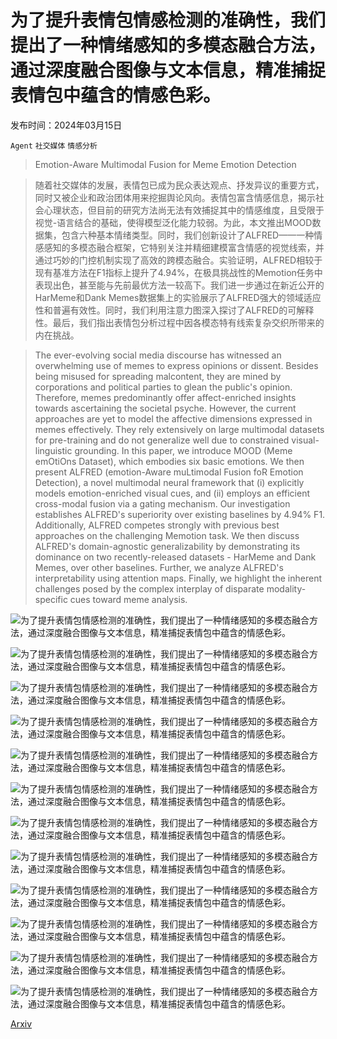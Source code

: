 # 为了提升表情包情感检测的准确性，我们提出了一种情绪感知的多模态融合方法，通过深度融合图像与文本信息，精准捕捉表情包中蕴含的情感色彩。

发布时间：2024年03月15日

`Agent` `社交媒体` `情感分析`

> Emotion-Aware Multimodal Fusion for Meme Emotion Detection

> 随着社交媒体的发展，表情包已成为民众表达观点、抒发异议的重要方式，同时又被企业和政治团体用来挖掘舆论风向。表情包富含情感信息，揭示社会心理状态，但目前的研究方法尚无法有效捕捉其中的情感维度，且受限于视觉-语言结合的基础，使得模型泛化能力较弱。为此，本文推出MOOD数据集，包含六种基本情绪类型。同时，我们创新设计了ALFRED——一种情感感知的多模态融合框架，它特别关注并精细建模富含情感的视觉线索，并通过巧妙的门控机制实现了高效的跨模态融合。实验证明，ALFRED相较于现有基准方法在F1指标上提升了4.94%，在极具挑战性的Memotion任务中表现出色，甚至能与先前最优方法一较高下。我们进一步通过在新近公开的HarMeme和Dank Memes数据集上的实验展示了ALFRED强大的领域适应性和普遍有效性。同时，我们利用注意力图深入探讨了ALFRED的可解释性。最后，我们指出表情包分析过程中因各模态特有线索复杂交织所带来的内在挑战。

> The ever-evolving social media discourse has witnessed an overwhelming use of memes to express opinions or dissent. Besides being misused for spreading malcontent, they are mined by corporations and political parties to glean the public's opinion. Therefore, memes predominantly offer affect-enriched insights towards ascertaining the societal psyche. However, the current approaches are yet to model the affective dimensions expressed in memes effectively. They rely extensively on large multimodal datasets for pre-training and do not generalize well due to constrained visual-linguistic grounding. In this paper, we introduce MOOD (Meme emOtiOns Dataset), which embodies six basic emotions. We then present ALFRED (emotion-Aware muLtimodal Fusion foR Emotion Detection), a novel multimodal neural framework that (i) explicitly models emotion-enriched visual cues, and (ii) employs an efficient cross-modal fusion via a gating mechanism. Our investigation establishes ALFRED's superiority over existing baselines by 4.94% F1. Additionally, ALFRED competes strongly with previous best approaches on the challenging Memotion task. We then discuss ALFRED's domain-agnostic generalizability by demonstrating its dominance on two recently-released datasets - HarMeme and Dank Memes, over other baselines. Further, we analyze ALFRED's interpretability using attention maps. Finally, we highlight the inherent challenges posed by the complex interplay of disparate modality-specific cues toward meme analysis.

![为了提升表情包情感检测的准确性，我们提出了一种情绪感知的多模态融合方法，通过深度融合图像与文本信息，精准捕捉表情包中蕴含的情感色彩。](../../../paper_images/2403.10279/x1.png)

![为了提升表情包情感检测的准确性，我们提出了一种情绪感知的多模态融合方法，通过深度融合图像与文本信息，精准捕捉表情包中蕴含的情感色彩。](../../../paper_images/2403.10279/x2.png)

![为了提升表情包情感检测的准确性，我们提出了一种情绪感知的多模态融合方法，通过深度融合图像与文本信息，精准捕捉表情包中蕴含的情感色彩。](../../../paper_images/2403.10279/x3.png)

![为了提升表情包情感检测的准确性，我们提出了一种情绪感知的多模态融合方法，通过深度融合图像与文本信息，精准捕捉表情包中蕴含的情感色彩。](../../../paper_images/2403.10279/x4.png)

![为了提升表情包情感检测的准确性，我们提出了一种情绪感知的多模态融合方法，通过深度融合图像与文本信息，精准捕捉表情包中蕴含的情感色彩。](../../../paper_images/2403.10279/x5.png)

![为了提升表情包情感检测的准确性，我们提出了一种情绪感知的多模态融合方法，通过深度融合图像与文本信息，精准捕捉表情包中蕴含的情感色彩。](../../../paper_images/2403.10279/x6.png)

![为了提升表情包情感检测的准确性，我们提出了一种情绪感知的多模态融合方法，通过深度融合图像与文本信息，精准捕捉表情包中蕴含的情感色彩。](../../../paper_images/2403.10279/x7.png)

![为了提升表情包情感检测的准确性，我们提出了一种情绪感知的多模态融合方法，通过深度融合图像与文本信息，精准捕捉表情包中蕴含的情感色彩。](../../../paper_images/2403.10279/x8.png)

![为了提升表情包情感检测的准确性，我们提出了一种情绪感知的多模态融合方法，通过深度融合图像与文本信息，精准捕捉表情包中蕴含的情感色彩。](../../../paper_images/2403.10279/image_subjects_visualizations.jpg)

![为了提升表情包情感检测的准确性，我们提出了一种情绪感知的多模态融合方法，通过深度融合图像与文本信息，精准捕捉表情包中蕴含的情感色彩。](../../../paper_images/2403.10279/x9.png)

![为了提升表情包情感检测的准确性，我们提出了一种情绪感知的多模态融合方法，通过深度融合图像与文本信息，精准捕捉表情包中蕴含的情感色彩。](../../../paper_images/2403.10279/x10.png)

![为了提升表情包情感检测的准确性，我们提出了一种情绪感知的多模态融合方法，通过深度融合图像与文本信息，精准捕捉表情包中蕴含的情感色彩。](../../../paper_images/2403.10279/x11.png)

[Arxiv](https://arxiv.org/abs/2403.10279)